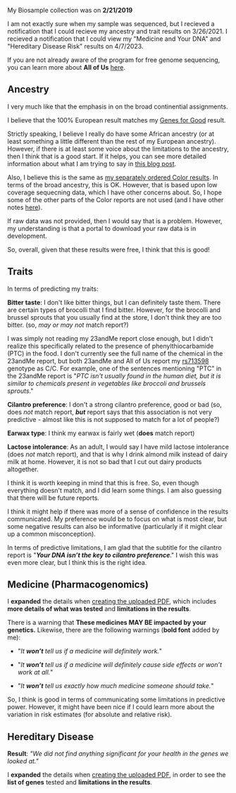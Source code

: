 My Biosample collection was on **2/21/2019**

I am not exactly sure when my sample was sequenced, but I recieved a notification that I could recieve my ancestry and trait results on 3/26/2021.  I recieved a notification that I could view my "Medicine and Your DNA" and "Hereditary Disease Risk" results on 4/7/2023.

If you are not already aware of the program for free genome sequencing, you can learn more about **All of Us** [here](https://allofus.nih.gov/).

## Ancestry

I very much like that the emphasis in on the broad continential assignments.

I believe that the 100% European result matches my [Genes for Good](https://github.com/cwarden45/DTC_Scripts/blob/master/Genes_for_Good/GFG_Report.pdf) result.

Strictly speaking, I believe I really do have some African ancestry (or at least something a little different than the rest of my European ancestry).  However, if there is at least some voice about the limitations to the ancestry, then I think that is a good start.  If it helps, you can see more detailed information about what I am trying to say in [this blog post](http://cdwscience.blogspot.com/2019/08/genome-wide-broad-level-super.html).

Also, I believe this is the same as [my separately ordered Color results](https://github.com/cwarden45/DTC_Scripts/blob/master/Color/Ancestry.PNG).  In terms of the broad ancestry, this is OK.  However, that is based upon low coverage sequecning data, which I have other concerns about.  So, I hope some of the other parts of the Color reports are not used (and I have other notes [here](https://github.com/cwarden45/DTC_Scripts/tree/master/Color)).

If raw data was not provided, then I would say that is a problem.  However, my understanding is that a portal to download your raw data is in development.

So, overall, given that these results were free, I think that this is good!

## Traits

In terms of predicting my traits:

**Bitter taste**: I don't like bitter things, but I can definitely taste them.  There are certain types of brocolli that I find bitter.  However, for the brocolli and brussel sprouts that you usually find at the store, I don't think they are too bitter. (so, *may or may not* match report?)

I was simply not reading my 23andMe report close enough, but I didn't realize this specifically related to the presence of phenylthiocarbamide (PTC) in the food.  I don't currently see the full name of the chemical in the 23andMe report, but both 23andMe and All of Us report my [rs713598](https://www.ncbi.nlm.nih.gov/snp/rs713598) genotype as C/C.  For example, one of the sentences mentioning "PTC" in the 23andMe report is "*PTC isn't usually found in the human diet, but it is similar to chemicals present in vegetables like broccoli and brussels sprouts*."

**Cilantro preference**: I don't a strong cilantro preference, good or bad (so, does *not* match report, ***but*** report says that this association is not very predictive - almost like this is not supposed to match for a lot of people?)

**Earwax type**: I think my earwax is fairly wet (**does** match report)

**Lactose intolerance**: As an adult, I would say I have mild lactose intolerance (does *not* match report), and that is why I drink almond milk instead of dairy milk at home.  However, it is not so bad that I cut out dairy products altogether.

I think it is worth keeping in mind that this is free.  So, even though everything doesn't match, and I did learn some things.  I am also guessing that there will be future reports.

I think it might help if there was more of a sense of confidence in the results communicated.  My preference would be to focus on what is most clear, but some negative results can also be informative (particularly if it might clear up a common misconception).

In terms of predictive limitations, I am glad that the subtitle for the cilantro report is "***Your DNA isn’t the key to cilantro preference***."  I wish this was even more clear, but I think this is the right idea.

## Medicine (Pharmacogenomics)

I **expanded** the details when [creating the uploaded PDF](https://github.com/cwarden45/DTC_Scripts/blob/master/All_of_Us/Medicine_and_DNA%20-%20230408.pdf), which includes **more details of what was tested** and **limitations in the results**.

There is a warning that **These medicines MAY BE impacted by your genetics.**  Likewise, there are the following warnings (**bold font** added by me):

 - "*It **won’t** tell us if a medicine will definitely work.*"

 - "*It **won’t** tell us if a medicine will definitely cause side effects or won’t work at all.*"

 - "*It **won’t** tell us exactly how much medicine someone should take.*"

So, I think is good in terms of communicating some limitations in predictive power.  However, it might have been nice if I could learn more about the variation in risk estimates (for absolute and relative risk).

## Hereditary Disease

**Result**: *"We did not find anything significant for your health in the genes we looked at."*

I **expanded** the details when [creating the uploaded PDF](https://github.com/cwarden45/DTC_Scripts/blob/master/All_of_Us/Hereditary%20Disease%20Risk%20-%20230408.pdf), in order to see the **list of genes** tested and **limitations in the results**.
